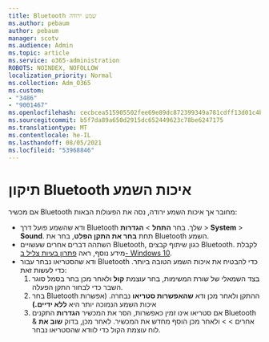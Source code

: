 ```yaml
---
title: Bluetooth שמע ירודה
ms.author: pebaum
author: pebaum
manager: scotv
ms.audience: Admin
ms.topic: article
ms.service: o365-administration
ROBOTS: NOINDEX, NOFOLLOW
localization_priority: Normal
ms.collection: Adm_O365
ms.custom:
- "3486"
- "9001467"
ms.openlocfilehash: cecbcea515905502fee69e89dc872399349a781cdff13d01c4b323617c5cba4d
ms.sourcegitcommit: b5f7da89a650d2915dc652449623c78be6247175
ms.translationtype: MT
ms.contentlocale: he-IL
ms.lasthandoff: 08/05/2021
ms.locfileid: "53968846"
---
```

# <a name="fix-bluetooth-audio-quality-issue"></a>תיקון Bluetooth איכות השמע

אם מכשיר Bluetooth מחובר אך איכות השמע ירודה, נסה את הפעולות הבאות:

- ודא שהשמע פועל דרך Bluetooth שלך. בחר **התחל**  >  **הגדרות**  >  **System**  >  **Sound**. תחת **בחר את התקן הפלט**, בחר את Bluetooth השמע.
- השתהה דברים אחרים שעשויים Bluetooth, כגון שיתוף קבצים Bluetooth. לקבלת מידע נוסף, ראה [פתרון בעיות צליל ב- Windows 10](https://support.microsoft.com/help/4520288/windows-10-fix-sound-problems).
- ודא שהסטריאו נבחר עבור Bluetooth כדי להבטיח את איכות השמע הטובה ביותר. כדי לעשות זאת: 
    1. בצד השמאלי של שורת המשימות, בחר עוצמת **קול** ולאחר מכן בחר בסמל סוגר השבר כדי לבחור התקן הפעלה.
    2. בחר Bluetooth ההתקן ולאחר מכן ודא **שהאפשרות סטריאו** נבחרה. (אפשרות איכות השמע הנמוכה יותר היא **ללא ידיים.)**
    3. אם סטריאו אינו זמין כאפשרות, הסר את המכשיר **הגדרות** התקנים Bluetooth & אחרים  >    >  ולאחר מכן הוסף מחדש את המכשיר. לאחר מכן, בדוק **שוב את** לוח עוצמת הקול כדי לוודא שהסטריאו נבחר.

